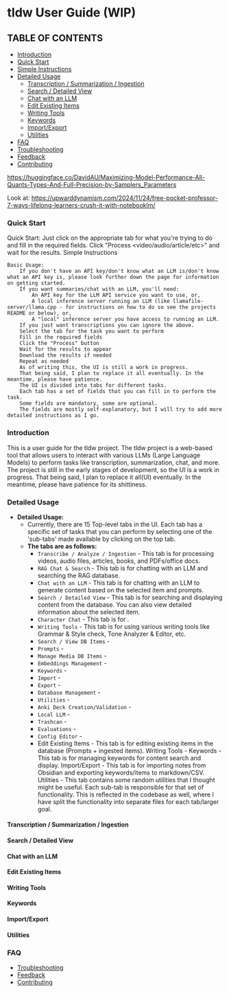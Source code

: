 # tldw User Guide (WIP)

## TABLE OF CONTENTS
- [Introduction](#introduction)
- [Quick Start](#quick-start)
- [Simple Instructions](#simple-instructions)
- [Detailed Usage](#detailed-usage)
  - [Transcription / Summarization / Ingestion](#transcription--summarization--ingestion)
  - [Search / Detailed View](#search--detailed-view)
  - [Chat with an LLM](#chat-with-an-llm)
  - [Edit Existing Items](#edit-existing-items)
  - [Writing Tools](#writing-tools)
  - [Keywords](#keywords)
  - [Import/Export](#importexport)
  - [Utilities](#utilities)
- [FAQ](#faq)
- [Troubleshooting](#troubleshooting)
- [Feedback](#feedback)
- [Contributing](#contributing)



https://huggingface.co/DavidAU/Maximizing-Model-Performance-All-Quants-Types-And-Full-Precision-by-Samplers_Parameters

Look at:
    https://upwarddynamism.com/2024/11/24/free-pocket-professor-7-ways-lifelong-learners-crush-it-with-notebooklm/


### <a name="quick-start"></a>Quick Start
Quick Start: Just click on the appropriate tab for what you're trying to do and fill in the required fields. Click "Process <video/audio/article/etc>" and wait for the results.
Simple Instructions

    Basic Usage:
        If you don't have an API key/don't know what an LLM is/don't know what an API key is, please look further down the page for information on getting started.
        If you want summaries/chat with an LLM, you'll need:
            An API key for the LLM API service you want to use, or,
            A local inference server running an LLM (like llamafile-server/llama.cpp - for instructions on how to do so see the projects README or below), or,
            A "local" inference server you have access to running an LLM.
        If you just want transcriptions you can ignore the above.
        Select the tab for the task you want to perform
        Fill in the required fields
        Click the "Process" button
        Wait for the results to appear
        Download the results if needed
        Repeat as needed
        As of writing this, the UI is still a work in progress.
        That being said, I plan to replace it all eventually. In the meantime, please have patience.
        The UI is divided into tabs for different tasks.
        Each tab has a set of fields that you can fill in to perform the task.
        Some fields are mandatory, some are optional.
        The fields are mostly self-explanatory, but I will try to add more detailed instructions as I go.


### <a name="introduction"></a>Introduction
This is a user guide for the tldw project. The tldw project is a web-based tool that allows users to interact with various LLMs (Large Language Models) to perform tasks like transcription, summarization, chat, and more. The project is still in the early stages of development, so the UI is a work in progress. That being said, I plan to replace it all(UI) eventually. In the meantime, please have patience for its shittiness.


### <a name="detailed-usage"></a>Detailed Usage
- **Detailed Usage:**
    - Currently, there are 15 Top-level tabs in the UI. Each tab has a specific set of tasks that you can perform by selecting one of the 'sub-tabs' made available by clicking on the top tab.
    - **The tabs are as follows:**
        - `Transcribe / Analyze / Ingestion` - This tab is for processing videos, audio files, articles, books, and PDFs/office docs.
        - `RAG Chat & Search` - This tab is for chatting with an LLM and searching the RAG database.
        - `Chat with an LLM` - This tab is for chatting with an LLM to generate content based on the selected item and prompts.
        - `Search / Detailed View` - This tab is for searching and displaying content from the database. You can also view detailed information about the selected item.
        - `Character Chat` - This tab is for .
        - `Writing Tools` - This tab is for using various writing tools like Grammar & Style check, Tone Analyzer & Editor, etc.
        - `Search / View DB Items` - 
        - `Prompts` - 
        - `Manage Media DB Items` - 
        - `Embeddings Management` - 
        - `Keywords` - 
        - `Import` - 
        - `Export` - 
        - `Database Management` - 
        - `Utilities` -
        - `Anki Deck Creation/Validation` - 
        - `Local LLM` - 
        - `Trashcan` - 
        - `Evaluations` - 
        - `Config Editor` - 
        - Edit Existing Items - This tab is for editing existing items in the database (Prompts + ingested items).
              Writing Tools - 
              Keywords - This tab is for managing keywords for content search and display.
              Import/Export - This tab is for importing notes from Obsidian and exporting keywords/items to markdown/CSV.
              Utilities - This tab contains some random utilities that I thought might be useful.
          Each sub-tab is responsible for that set of functionality. This is reflected in the codebase as well, where I have split the functionality into separate files for each tab/larger goal.


#### <a name="transcription--summarization--ingestion"></a>Transcription / Summarization / Ingestion

#### <a name="search--detailed-view"></a> Search / Detailed View

#### <a name="chat-with-an-llm"></a> Chat with an LLM

#### <a name="edit-existing-items"></a> Edit Existing Items

#### <a name="writing-tools"></a> Writing Tools

#### <a name="keywords"></a> Keywords

#### <a name="importexport"></a> Import/Export

#### <a name="utilities"></a> Utilities


### <a name="faq"></a>FAQ
- [Troubleshooting](#troubleshooting)
- [Feedback](#feedback)
- [Contributing](#contributing)